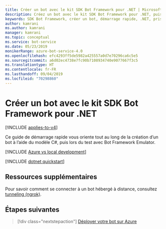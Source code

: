 ```yaml
---
title: Créer un bot avec le kit SDK Bot Framework pour .NET | Microsoft Docs
description: Créez un bot avec le kit SDK Bot Framework pour .NET, puissant framework de construction de bot.
keywords: SDK Bot Framework, créer un bot, démarrage rapide, .NET, prise en main, bien démarrer, bot C#
author: kamrani
ms.author: kamrani
manager: kamrani
ms.topic: conceptual
ms.service: bot-service
ms.date: 05/23/2019
monikerRange: azure-bot-service-4.0
ms.openlocfilehash: efc4293ff5de5982a425557a0d7e70296ca6c5e5
ms.sourcegitcommit: a6d02ec4738e7fc90b7108934740e9077667f3c5
ms.translationtype: HT
ms.contentlocale: fr-FR
ms.lasthandoff: 09/04/2019
ms.locfileid: "70298860"
---
```

# <a name="create-a-bot-with-the-bot-framework-sdk-for-net"></a>Créer un bot avec le kit SDK Bot Framework pour .NET

[!INCLUDE [applies-to-v4](../includes/applies-to.md)]

Ce guide de démarrage rapide vous oriente tout au long de la création d’un bot à l’aide du modèle C#, puis lors du test avec Bot Framework Emulator.

[!INCLUDE [Azure vs local development](~/includes/snippet-quickstart-paths.md)]

[!INCLUDE [dotnet quickstart](~/includes/quickstart-dotnet.md)]

## <a name="additional-resources"></a>Ressources supplémentaires

Pour savoir comment se connecter à un bot hébergé à distance, consultez [tunneling (ngrok)](https://github.com/Microsoft/BotFramework-Emulator/wiki/Tunneling-(ngrok)).

## <a name="next-steps"></a>Étapes suivantes

> [!div class="nextstepaction"]
> [Déployer votre bot sur Azure](../bot-builder-deploy-az-cli.md)

